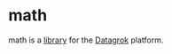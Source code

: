 # math

math is a [library](https://datagrok.ai/help/develop/develop#libraries) for the [Datagrok](https://datagrok.ai) platform.

